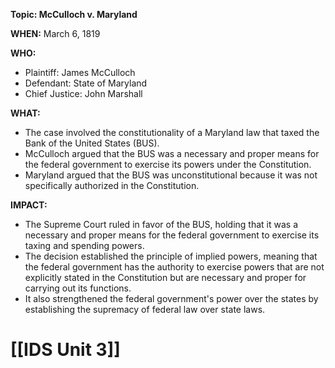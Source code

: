**Topic: McCulloch v. Maryland**

**WHEN:** March 6, 1819

**WHO:**

* Plaintiff: James McCulloch
* Defendant: State of Maryland
* Chief Justice: John Marshall

**WHAT:**

* The case involved the constitutionality of a Maryland law that taxed the Bank of the United States (BUS).
* McCulloch argued that the BUS was a necessary and proper means for the federal government to exercise its powers under the Constitution.
* Maryland argued that the BUS was unconstitutional because it was not specifically authorized in the Constitution.

**IMPACT:**

* The Supreme Court ruled in favor of the BUS, holding that it was a necessary and proper means for the federal government to exercise its taxing and spending powers.
* The decision established the principle of implied powers, meaning that the federal government has the authority to exercise powers that are not explicitly stated in the Constitution but are necessary and proper for carrying out its functions.
* It also strengthened the federal government's power over the states by establishing the supremacy of federal law over state laws.
# [[IDS Unit 3]]